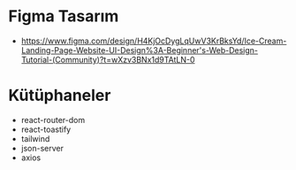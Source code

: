 # Figma Tasarım

- https://www.figma.com/design/H4KjOcDygLqUwV3KrBksYd/Ice-Cream-Landing-Page-Website-UI-Design%3A-Beginner's-Web-Design-Tutorial-(Community)?t=wXzv3BNx1d9TAtLN-0

# Kütüphaneler

- react-router-dom
- react-toastify
- tailwind
- json-server
- axios
